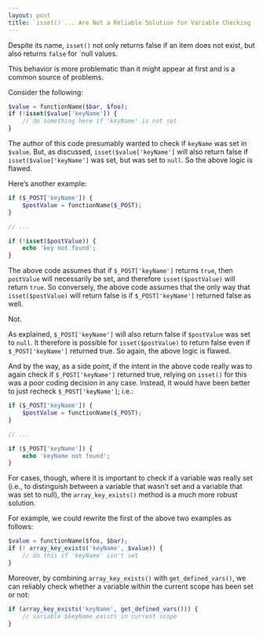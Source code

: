 ```yaml
---
layout: post
title: `isset()`... Are Not a Reliable Solution for Variable Checking
---
```


Despite its name, `isset()` not only returns false if an item does not exist, but also returns `false` for `null values.

This behavior is more problematic than it might appear at first and is a common source of problems.

Consider the following:

```php
$value = functionName($bar, $foo);
if (!isset($value['keyName']) {
    // do something here if 'keyName' is not set
}
```

The author of this code presumably wanted to check if `keyName` was set in `$value`. But, as discussed, `isset($value['keyName']` will also return false if `isset($value['keyName']` was set, but was set to `null`. So the above logic is flawed.

Here’s another example:

```php
if ($_POST['keyName']) {
    $postValue = functionName($_POST);
}

// ...

if (!isset($postValue)) {
    echo 'key not found';
}
```

The above code assumes that if `$_POST['keyName']` returns `true`, then `postValue` will necessarily be set, and therefore `isset($postValue)` will return `true`. So conversely, the above code assumes that the only way that `isset($postValue)` will return false is if `$_POST['keyName']` returned false as well.

Not.

As explained, `$_POST['keyName']` will also return false if `$postValue` was set to `null`. It therefore is possible for `isset($postValue)` to return false even if `$_POST['keyName']` returned true. So again, the above logic is flawed.

And by the way, as a side point, if the intent in the above code really was to again check if `$_POST['keyName']` returned true, relying on `isset()` for this was a poor coding decision in any case. Instead, it would have been better to just recheck `$_POST['keyName']`; i.e.:

```php
if ($_POST['keyName']) {
    $postValue = functionName($_POST);
}

// ...

if ($_POST['keyName']) {
    echo 'keyName not found';
}
```

For cases, though, where it is important to check if a variable was really set (i.e., to distinguish between a variable that wasn’t set and a variable that was set to null), the `array_key_exists()` method is a much more robust solution.

For example, we could rewrite the first of the above two examples as follows:

```php
$value = functionName($foo, $bar);
if (! array_key_exists('keyName', $value)) {
    // do this if 'keyName' isn't set
}
```

Moreover, by combining `array_key_exists()` with `get_defined_vars()`, we can reliably check whether a variable within the current scope has been set or not:

```php
if (array_key_exists('keyName', get_defined_vars())) {
    // variable $keyName exists in current scope
}
```
